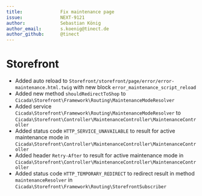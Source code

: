 ```yaml
---
title:              Fix maintenance page
issue:              NEXT-9121
author:             Sebastian König
author_email:       s.koenig@tinect.de
author_github:      @tinect
---
```

# Storefront
*  Added auto reload to `Storefront/storefront/page/error/error-maintenance.html.twig` with new block `error_maintenance_script_reload`
*  Added new method `shouldRedirectToShop` to `Cicada\Storefront\Framework\Routing\MaintenanceModeResolver`
*  Added service `Cicada\Storefront\Framework\Routing\MaintenanceModeResolver` to `Cicada\Storefront\Controller\MaintenanceController\MaintenanceController`
*  Added status code `HTTP_SERVICE_UNAVAILABLE` to result for active maintenance mode in `Cicada\Storefront\Controller\MaintenanceController\MaintenanceController`
*  Added header `Retry-After` to result for active maintenance mode in `Cicada\Storefront\Controller\MaintenanceController\MaintenanceController`
*  Added status code `HTTP_TEMPORARY_REDIRECT` to redirect result in method `maintenanceResolver` in `Cicada\Storefront\Framework\Routing\StorefrontSubscriber`
